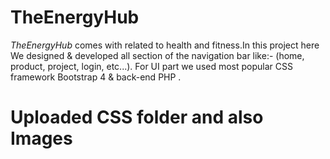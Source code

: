 # TheEnergyHub
*TheEnergyHub* comes with related to health and fitness.In this project here We designed &amp; developed all section of the navigation bar like:- (home, product, project, login, etc...). For UI part we used most popular CSS framework Bootstrap 4 &amp; back-end PHP .  

# Uploaded CSS folder and also Images

